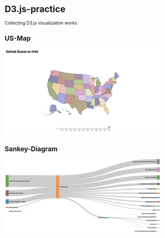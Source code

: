 # D3.js-practice
Collecting D3.js visualization works
## US-Map
<img width="840" alt="Screen Shot 2023-08-31 at 11 21 04 AM" src="https://github.com/Rsirp0c/D3-practice/blob/main/US-map/static/Screenshot.png">

## Sankey-Diagram
<img width="840" alt="Screen Shot 2023-08-31 at 11 21 04 AM" src="https://github.com/Rsirp0c/D3-practice/blob/main/sankey_diagram/static/Screenshot.png">
